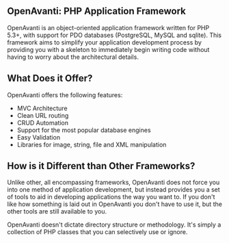 ## OpenAvanti: PHP Application Framework ##

OpenAvanti is an object-oriented application framework written for PHP 5.3+, with support for PDO databases (PostgreSQL, MySQL and sqlite). This framework aims to simplify your application development process by providing you with a skeleton to immediately begin writing code without having to worry about the architectural details.

## What Does it Offer? ##

OpenAvanti offers the following features:

  * MVC Architecture
  * Clean URL routing
  * CRUD Automation
  * Support for the most popular database engines
  * Easy Validation
  * Libraries for image, string, file and XML manipulation

## How is it Different than Other Frameworks? ##

Unlike other, all encompassing frameworks, OpenAvanti does not force you into one method of application development, but instead provides you a set of tools to aid in developing applications the way you want to. If you don't like how something is laid out in OpenAvanti you don't have to use it, but the other tools are still available to you.

OpenAvanti doesn't dictate directory structure or methodology. It's simply a collection of PHP classes that you can selectively use or ignore.